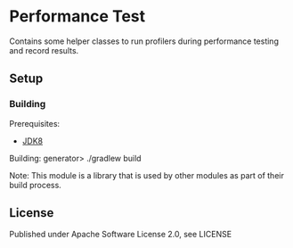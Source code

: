 Performance Test
================

Contains some helper classes to run profilers during performance testing and record results.

Setup
-----

### Building ###

Prerequisites:
* [JDK8](http://www.oracle.com/technetwork/java/javase/downloads/jdk8-downloads-2133151.html)

Building:
    generator> ./gradlew build
    
Note: This module is a library that is used by other modules as part of their build process.

License
-------

Published under Apache Software License 2.0, see LICENSE
